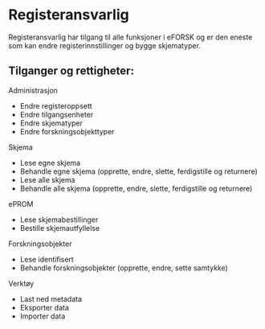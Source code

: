 # Registeransvarlig

Registeransvarlig har tilgang til alle funksjoner i eFORSK og er den
eneste som kan endre registerinnstillinger og bygge skjematyper.

## Tilganger og rettigheter:
Administrasjon
*	Endre registeroppsett
*	Endre tilgangsenheter
*	Endre skjematyper
*	Endre forskningsobjekttyper

Skjema
*	Lese egne skjema
*	Behandle egne skjema (opprette, endre, slette, ferdigstille og returnere)
*	Lese alle skjema
*	Behandle alle skjema (opprette, endre, slette, ferdigstille og returnere)

ePROM
*	Lese skjemabestillinger
*	Bestille skjemautfyllelse

Forskningsobjekter
*	Lese identifisert
*	Behandle forskningsobjekter (opprette, endre, sette samtykke)

Verktøy
*	Last ned metadata
*	Eksporter data
*	Importer data

